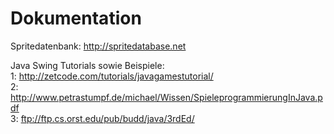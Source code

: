 Dokumentation
=========

Spritedatenbank: http://spritedatabase.net

Java Swing Tutorials sowie Beispiele:<br>
1: http://zetcode.com/tutorials/javagamestutorial/<br>
2: http://www.petrastumpf.de/michael/Wissen/SpieleprogrammierungInJava.pdf<br>
3: ftp://ftp.cs.orst.edu/pub/budd/java/3rdEd/
